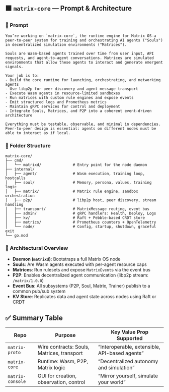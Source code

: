 ## 🟩 `matrix-core` — Prompt & Architecture

### 🎯 Prompt

```
You’re working on `matrix-core`, the runtime engine for Matrix OS—a peer-to-peer system for training and orchestrating AI agents ("Souls") in decentralized simulation environments ("Matrices").

Souls are Wasm-based agents trained over time from user input, API requests, and agent-to-agent conversations. Matrices are simulated environments that allow these agents to interact and generate emergent signals.

Your job is to:
- Build the core runtime for launching, orchestrating, and networking agents
- Use libp2p for peer discovery and agent message transport
- Execute Wasm agents in resource-limited sandboxes
- Run matrices with custom rule engines and expose events
- Emit structured logs and Prometheus metrics
- Maintain gRPC services for control and deployment
- Integrate Souls, Matrices, and P2P into a coherent event-driven architecture

Everything must be testable, observable, and minimal in dependencies. Peer-to-peer design is essential: agents on different nodes must be able to interact as if local.
```

### 📁 Folder Structure

```
matrix-core/
├── cmd/
│   └── matrixd/              # Entry point for the node daemon
├── internal/
│   ├── agent/                # Wasm execution, training loop, hostcalls
│   ├── soul/                 # Memory, persona, values, training logic
│   ├── matrix/               # Matrix rule engine, sandbox orchestration
│   ├── p2p/                  # libp2p host, peer discovery, stream handling
│   ├── transport/            # MatrixMessage routing, event bus
│   ├── admin/                # gRPC handlers: Health, Deploy, Logs
│   ├── kv/                   # Raft + Pebble-based CRDT store
│   ├── metrics/              # Prometheus counters + OpenTelemetry
│   └── node/                 # Config, startup, shutdown, graceful exit
└── go.mod
```

### 🧱 Architectural Overview

* **Daemon (`matrixd`)**: Bootstraps a full Matrix OS node
* **Souls**: Are Wasm agents executed with per-agent resource caps
* **Matrices**: Run rulesets and expose `MatrixEvent`s via the event bus
* **P2P**: Enables decentralized agent communication (libp2p stream: `/matrix/1.0.0`)
* **Event Bus**: All subsystems (P2P, Soul, Matrix, Trainer) publish to a common pub/sub system
* **KV Store**: Replicates data and agent state across nodes using Raft or CRDT

## ✅ Summary Table

| Repo             | Purpose                                    | Key Value Prop Supported                      |
| ---------------- | ------------------------------------------ | --------------------------------------------- |
| `matrix-proto`   | Wire contracts: Souls, Matrices, transport | “Interoperable, extensible, API-based agents” |
| `matrix-core`    | Runtime: Wasm, P2P, Matrix logic           | “Decentralized autonomy and simulation”       |
| `matrix-console` | GUI for creation, observation, control     | “Mirror yourself, simulate your world”        |